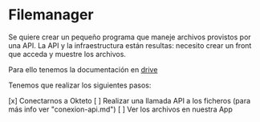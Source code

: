 # Filemanager

Se quiere crear un pequeño programa que maneje archivos provistos por una API. La API y la infraestructura están resultas: necesito crear un front que acceda y muestre los archivos.

Para ello tenemos la documentación en [drive](https://docs.google.com/document/d/1bcOZRaCNTHUjIk4LRnT4o2TSSbwkKOYYnUCPI8UaAMY/edit)

Tenemos que realizar los siguientes pasos:

[x] Conectarnos a Okteto
[ ] Realizar una llamada API a los ficheros (para más info ver "conexion-api.md")
[ ] Ver los archivos en nuestra App
